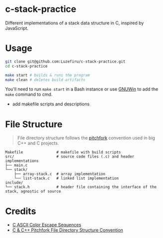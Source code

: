 # c-stack-practice

Different implementations of a stack data structure in C, inspired by JavaScript.

# Usage

```bash
git clone git@github.com:Luzefiru/c-stack-practice.git
cd c-stack-practice

make start # builds & runs the program
make clean # deletes build artifacts
```

You'll need to run `make start` in a Bash instance or use [GNUWin](https://gnuwin32.sourceforge.net/install.html) to add the `make` command to cmd.

- add makefile scripts and descriptions

# File Structure

> File directory structure follows the [pitchfork](https://github.com/vector-of-bool/pitchfork) convention used in big C++ and C projects.

```
Makefile               # makefile with build scripts
src/                   # source code files (.c) and header implementations
├── main.c
└── stack/
    ├── array-stack.c  # array implementation
    └── list-stack.c   # linked list implementation
include/
└── stack.h            # header file containing the interface of the stack, agnostic of source
```

# Credits

- [C ASCII Color Escape Sequences](https://gist.github.com/RabaDabaDoba/145049536f815903c79944599c6f952a)
- [C & C++ Pitchfork File Directory Structure Convention](https://github.com/vector-of-bool/pitchfork)
